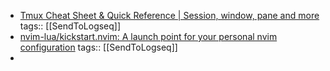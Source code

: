 - [Tmux Cheat Sheet & Quick Reference | Session, window, pane and more](https://tmuxcheatsheet.com/)
  tags:: [[SendToLogseq]]
- [nvim-lua/kickstart.nvim: A launch point for your personal nvim configuration](https://github.com/nvim-lua/kickstart.nvim)
  tags:: [[SendToLogseq]]
-